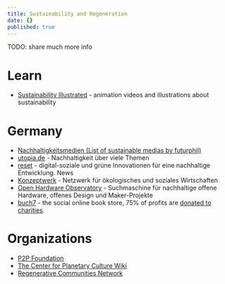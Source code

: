 ```yaml
---
title: Sustainability and Regeneration
date: {}
published: true
---
```


TODO: share much more info

# Learn

* [Sustainability Illustrated](https://sustainabilityillustrated.com/) - animation videos and illustrations about sustainability

# Germany

* [Nachhaltigkeitsmedien (List of sustainable medias by futurphil)](https://futurphil.de/medien/nachhaltigkeitsmedien/)
* [utopia.de](https://utopia.de/) - Nachhaltigkeit über viele Themen
* [reset](https://reset.org/) - digital-soziale und grüne Innovationen für eine nachhaltige Entwicklung. News
* [Konzeptwerk](https://konzeptwerk-neue-oekonomie.org/ueber-uns/) - Netzwerk für ökologisches und soziales Wirtschaften
* [Open Hardware Observatory](https://de.oho.wiki/wiki/Home) - Suchmaschine für nachhaltige offene Hardware, offenes Design und Maker-Projekte
* [buch7](https://www.buch7.de/) - the social online book store, 75% of profits are [donated to charities](https://www.buch7.de/seite/das-buch7-prinzip).

# Organizations

* [P2P Foundation](https://p2pfoundation.net/)
* [The Center for Planetary Culture Wiki](http://www.planetaryculture.info/wiki/index.php?title=Main_Page)
* [Regenerative Communities Network](https://capitalinstitute.org/regenerative-communities/)
